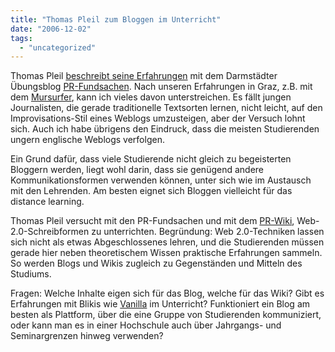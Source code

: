 ```yaml
---
title: "Thomas Pleil zum Bloggen im Unterricht"
date: "2006-12-02"
tags: 
  - "uncategorized"
---
```


Thomas Pleil [beschreibt seine Erfahrungen](http://www.globalprblogweek.com/2005/09/22/pleil-weblogs-pr-education/ "Global PR Blog Week 2.0 » Blog Archive » Weblogs in PR education: a German case study") mit dem Darmstädter Übungsblog [PR-Fundsachen](http://www.pr-fundsachen.de/ "PR-Fundsachen"). Nach unseren Erfahrungen in Graz, z.B. mit dem [Mursurfer](http://www.mursurfer.at/), kann ich vieles davon unterstreichen. Es fällt jungen Journalisten, die gerade traditionelle Textsorten lernen, nicht leicht, auf den Improvisations-Stil eines Weblogs umzusteigen, aber der Versuch lohnt sich. Auch ich habe übrigens den Eindruck, dass die meisten Studierenden ungern englische Weblogs verfolgen.

Ein Grund dafür, dass viele Studierende nicht gleich zu begeisterten Bloggern werden, liegt wohl darin, dass sie genügend andere Kommunikationsformen verwenden können, unter sich wie im Austausch mit den Lehrenden. Am besten eignet sich Bloggen vielleicht für das distance learning.

Thomas Pleil versucht mit den PR-Fundsachen und mit dem [PR-Wiki](http://www.pr-wiki.de/index.php/Main/OnlineTechnik "PR-Wiki des Studiengangs Online-Journalismus"), Web-2.0-Schreibformen zu unterrichten. Begründung: Web 2.0-Techniken lassen sich nicht als etwas Abgeschlossenes lehren, und die Studierenden müssen gerade hier neben theoretischem Wissen praktische Erfahrungen sammeln. So werden Blogs und Wikis zugleich zu Gegenständen und Mitteln des Studiums.

Fragen: Welche Inhalte eigen sich für das Blog, welche für das Wiki? Gibt es Erfahrungen mit Blikis wie [Vanilla](http://www.vanillasite.at/space/start "vanillasite.at :: start") im Unterricht? Funktioniert ein Blog am besten als Plattform, über die eine Gruppe von Studierenden kommuniziert, oder kann man es in einer Hochschule auch über Jahrgangs- und Seminargrenzen hinweg verwenden?
